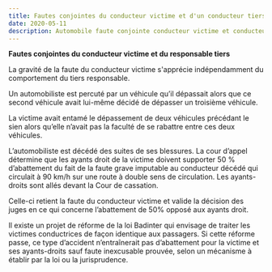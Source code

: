 ```yaml
---
title: Fautes conjointes du conducteur victime et d'un conducteur tiers
date: 2020-05-11
description: Automobile faute conjointe conducteur victime et conducteur tiers
---
```

**Fautes conjointes du conducteur victime et du responsable tiers**

La gravité de la faute du conducteur victime s'apprécie indépendamment du comportement du tiers responsable.



Un automobiliste est percuté par un véhicule qu’il dépassait alors que ce second véhicule avait lui-même décidé de dépasser un troisième véhicule.

La victime avait entamé le dépassement de deux véhicules précédant le sien alors qu’elle n’avait pas la faculté de se rabattre entre ces deux véhicules.

L’automobiliste est décédé des suites de ses blessures. La cour d’appel détermine que les ayants droit de la victime doivent supporter 50 % d’abattement du fait de la faute grave imputable au conducteur décédé qui circulait à 90 km/h sur une route à double sens de circulation. Les ayants-droits sont allés devant la Cour de cassation.

Celle-ci retient la faute du conducteur victime et valide la décision des juges en ce qui concerne l’abattement de 50% opposé aux ayants droit.



Il existe un projet de réforme de la loi Badinter qui envisage de traiter les victimes conductrices de façon identique aux passagers. Si cette réforme passe, ce type d’accident n’entraînerait pas d’abattement pour la victime et ses ayants-droits sauf faute inexcusable prouvée, selon un mécanisme à établir par la loi ou la jurisprudence.